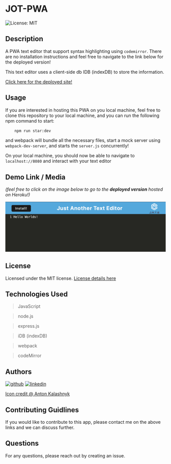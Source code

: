 # JOT-PWA

![License: MIT](https://img.shields.io/badge/License-MIT-yellow.svg)

## Description

A PWA text editor that support syntax highlighting using `codemirror`. There are no installation instructions and feel free to navigate to the link below for the deployed version!

This text editor uses a client-side db IDB (indexDB) to store the information.

[Click here for the deployed site!](https://jot-pwa.herokuapp.com)

## Usage

If you are interested in hosting this PWA on you local machine, feel free to clone this repository to your local machine, and you can run the following npm command to start:

``` bash
    npm run star:dev
```

and webpack will bundle all the necessary files, start a mock server using `webpack-dev-server`, and starts the `server.js` concurrently!

On your local machine, you should now be able to navigate to `localhost://8080` and interact with your text editor

## Demo Link / Media
*(feel free to click on the image below to go to the **deployed version** hosted on Heroku!)*

[<img src="./Assets/demo.png" alt='github'>](https://jot-pwa.herokuapp.com)


## License

Licensed under the MIT license.
[License details here](https://opensource.org/licenses/MIT)

## Technologies Used
> JavaScript

> node.js

> express.js

> iDB (indexDB)

> webpack

> codeMirror

## Authors

[<img src="https://cdn.icon-icons.com/icons2/2351/PNG/512/logo_github_icon_143196.png" alt='github' height='40'>](https://github.com/DraconMarius)
[<img src="https://cdn.icon-icons.com/icons2/2351/PNG/512/logo_linkedin_icon_143191.png" alt='linkedin' height='40'>](https://www.linkedin.com/in/mari-ma-70771585/)

[Icon credit @ Anton Kalashnyk](https://icon-icons.com/users/14quJ7FM9cYdQZHidnZoM/icon-sets/)

## Contributing Guidlines

If you would like to contribute to this app, please contact me on the above links and we can discuss further.

## Questions

For any questions, please reach out by creating an issue.
